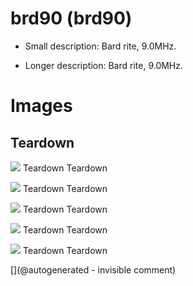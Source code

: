 # brd90 (brd90)

* Small description: Bard rite, 9.0MHz.

* Longer description: Bard rite, 9.0MHz.

# Images

## Teardown 

![](/include/bard/brd90/P_20200605_131205.jpg)
Teardown
Teardown

![](/include/bard/brd90/P_20200605_131215.jpg)
Teardown
Teardown

![](/include/bard/brd90/P_20200605_131248.jpg)
Teardown
Teardown

![](/include/bard/brd90/P_20200605_131328.jpg)
Teardown
Teardown

![](/include/bard/brd90/P_20200605_131334.jpg)
Teardown
Teardown





[](@autogenerated - invisible comment)